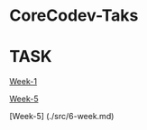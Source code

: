 # CoreCodev-Taks
# TASK

[Week-1](./src/FirstWeek.md)

[Week-5](./src/FifthWeek.md)

[Week-5] (./src/6-week.md)
